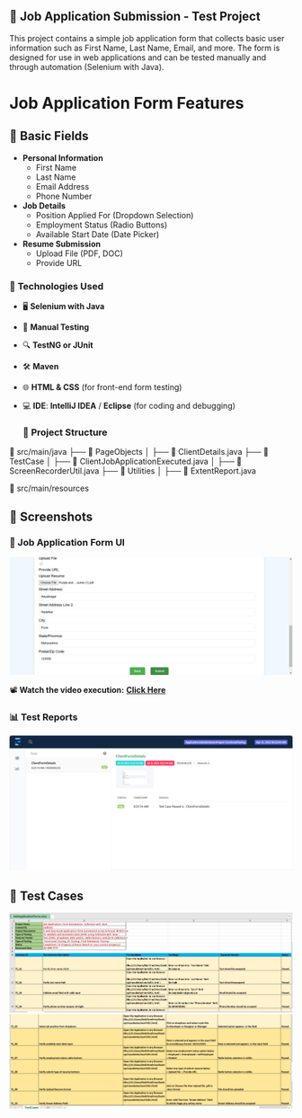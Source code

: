## 📝 **Job Application Submission - Test Project**

This project contains a simple job application form that collects basic user information such as First Name, Last Name, Email, and more. The form is designed for use in web applications and can be tested manually and through automation (Selenium with Java).

# Job Application Form Features

## 📌 Basic Fields
- **Personal Information**
  - First Name
  - Last Name
  - Email Address
  - Phone Number
- **Job Details**
  - Position Applied For (Dropdown Selection)
  - Employment Status (Radio Buttons)
  - Available Start Date (Date Picker)
- **Resume Submission**
  - Upload File (PDF, DOC)
  - Provide URL
### 🚀 **Technologies Used**

- 🖥️ **Selenium with Java**  
- 📝 **Manual Testing**  
- 🔍 **TestNG or JUnit**  
- 🛠️ **Maven**  
- 🌐 **HTML & CSS** (for front-end form testing)  
 - 💻 **IDE**: **IntelliJ IDEA** / **Eclipse** (for coding and debugging)

   ### 📂 Project Structure

📂 src/main/java
├── 📂 PageObjects
│ ├── 📄 ClientDetails.java
├── 📂 TestCase
│ ├── 📄 ClientJobApplicationExecuted.java
│ ├── 📄 ScreenRecorderUtil.java
├── 📂 Utilities
│ ├── 📄 ExtentReport.java

📂 src/main/resources


## 📸 Screenshots  
### 📝 Job Application Form UI 
![Job Application Form](https://github.com/sadhika88/ApplicationJobSubmissionProject/blob/6213e1f79c87c2d66fb92923a883e5bf28f4f2d5/ClientFormDetails_20250407_210114.png)

📽️ **Watch the video execution:** [**Click Here**](https://drive.google.com/file/d/1zUiwiH1jiDqM-utsRacX0crHvLCbGoTO/view?usp=drive_link)
### 📊 **Test Reports**
![Test Report](https://github.com/sadhika88/ApplicationJobSubmissionProject/blob/f1d3eddd106f58ed1bb3679e128c250bbe7c6ab9/Screenshot%202025-04-12%20134835.png)
## 🧪 Test Cases
![TestCaseScreenShot1](https://github.com/sadhika88/ApplicationJobSubmissionProject/blob/e142e6d931558e487451d5fcabe03ec64b11c492/Screenshot%202025-04-19%20212246.png)
![TestcasesScreenShot2](https://github.com/sadhika88/ApplicationJobSubmissionProject/blob/ae3f493300b0ee463528d077fd2225585bb9eba3/Screenshot%202025-04-19%20212544.png)




